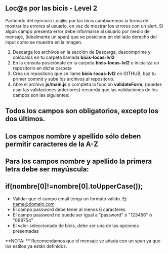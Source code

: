 ## Loc@s por las bicis - Level 2

Partiendo del ejercicio Loc@s por las bicis cambiaremos la forma de mostrar los errores al usuario, en vez de mostrar los errores con un alert, Si algún campo presenta error debe informarse al usuario por medio de mensaje, (idealmente un span) que se posicione en del lado derecho del input como se muestra en la imagen.

1. Descarga los archivos en la sección de Descarga, descomprime y colócalos en tu carpeta llamada **bicis-locas-lvl2**   
2. En la consola posiciónate en la carpeta **bicis-locas-lvl2** e inicializa un repositorio en dicha carpeta
3. Crea un repositorio que se llame **bicis-locas-lvl2** en GITHUB, haz tu primer commit y sube los archivos al repositorio. 
4. Abre el archivo **js/main.js** y completa la función **validateForm**, (puedes usar las validaciones anteriores) recuerda que las validaciones de los campos son las siguientes:
## Todos los campos son obligatorios, excepto los dos últimos. 
## Los campos nombre y apellido sólo deben permitir caracteres de la A-Z
## Para los campos nombre y apellido la primera letra debe ser mayúscula:
## if(nombre[0]!=nombre[0].toUpperCase());
- Validar que el campo email tenga un formato válido. Ej: name@domain.com
- El campo password debe tener al menos 6 caracteres
- El campo password no puede ser igual a "password" ó "123456" ó "098754"
- El valor seleccionado de bicis, debe ser una de las opciones presentadas

**NOTA: ** Recomendamos que el mensaje se añada con un span ya que los estilos ya están definidos.